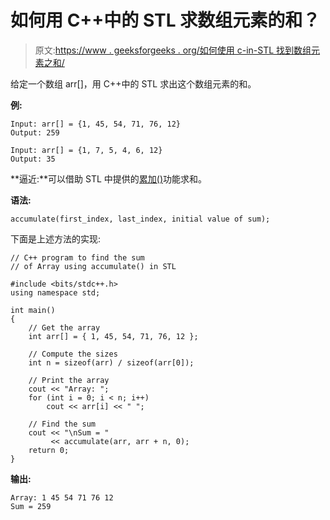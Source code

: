 # 如何用 C++中的 STL 求数组元素的和？

> 原文:[https://www . geeksforgeeks . org/如何使用 c-in-STL 找到数组元素之和/](https://www.geeksforgeeks.org/how-to-find-the-sum-of-elements-of-an-array-using-stl-in-c/)

给定一个数组 arr[]，用 C++中的 STL 求出这个数组元素的和。

**例:**

```
Input: arr[] = {1, 45, 54, 71, 76, 12}
Output: 259

Input: arr[] = {1, 7, 5, 4, 6, 12}
Output: 35

```

**逼近:**可以借助 STL 中提供的[累加()](https://www.geeksforgeeks.org/numeric-header-in-c-stl-set-1-accumulate-and-partial_sum/)功能求和。

**语法:**

```
accumulate(first_index, last_index, initial value of sum);

```

下面是上述方法的实现:

```
// C++ program to find the sum
// of Array using accumulate() in STL

#include <bits/stdc++.h>
using namespace std;

int main()
{
    // Get the array
    int arr[] = { 1, 45, 54, 71, 76, 12 };

    // Compute the sizes
    int n = sizeof(arr) / sizeof(arr[0]);

    // Print the array
    cout << "Array: ";
    for (int i = 0; i < n; i++)
        cout << arr[i] << " ";

    // Find the sum
    cout << "\nSum = "
         << accumulate(arr, arr + n, 0);
    return 0;
}
```

**输出:**

```
Array: 1 45 54 71 76 12 
Sum = 259

```